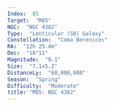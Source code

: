 ```yaml
---
Index:  85
Target:  "M85"
NGC:  "NGC 4382"
Type:  "Lenticular (S0) Galaxy"
Constellation:  "Coma Berenices"
RA:  "12h 25.4m"
Dec:  "18°11"
Magnitude:  "9.1"
Size:  "7.1x5.2"
DistanceLy:  "60,000,000"
Season:  "Spring"
Difficulty:  "Moderate"
title: "M85: NGC 4382"
---
```

